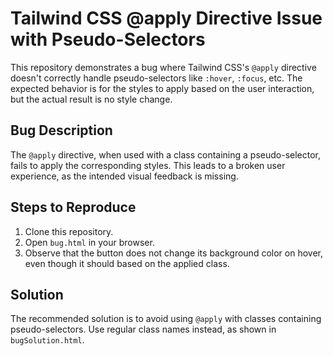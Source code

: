 # Tailwind CSS @apply Directive Issue with Pseudo-Selectors

This repository demonstrates a bug where Tailwind CSS's `@apply` directive doesn't correctly handle pseudo-selectors like `:hover`, `:focus`, etc.  The expected behavior is for the styles to apply based on the user interaction, but the actual result is no style change.

## Bug Description
The `@apply` directive, when used with a class containing a pseudo-selector, fails to apply the corresponding styles. This leads to a broken user experience, as the intended visual feedback is missing.

## Steps to Reproduce
1. Clone this repository.
2. Open `bug.html` in your browser.
3. Observe that the button does not change its background color on hover, even though it should based on the applied class.

## Solution
The recommended solution is to avoid using `@apply` with classes containing pseudo-selectors. Use regular class names instead, as shown in `bugSolution.html`.